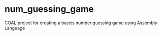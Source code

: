 # num_guessing_game
COAL project for creating a basics number guessing game using Assembly Language
